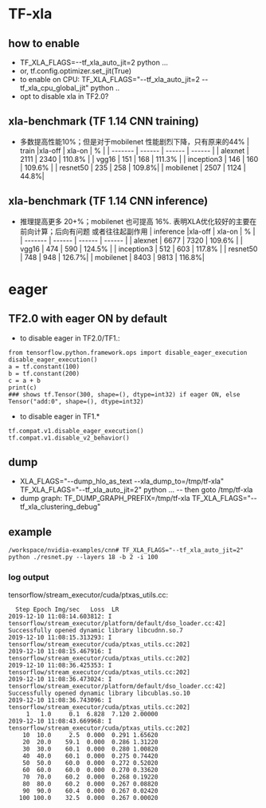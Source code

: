 # TF-xla
## how to enable
- TF_XLA_FLAGS=--tf_xla_auto_jit=2 python ... 
- or, tf.config.optimizer.set_jit(True)
- to enable on CPU: TF_XLA_FLAGS="--tf_xla_auto_jit=2 --tf_xla_cpu_global_jit" python ..
- opt to disable xla in TF2.0?

## xla-benchmark (TF 1.14 CNN training)
- 多数提高性能10%；但是对于mobilenet 性能剧烈下降，只有原来的44%
| train   |xla-off | xla-on | % |
| ------- | ------ | ------ | ------ |
| alexnet | 2111   | 2340   | 110.8% |
| vgg16   | 151    | 168    | 111.3% |
| inception3 | 146   | 160   | 109.6% |
| resnet50   | 235    | 258    | 109.8%|
| mobilenet   | 2507    | 1124    | 44.8%|

## xla-benchmark (TF 1.14 CNN inference)
- 推理提高更多 20+%；mobilenet 也可提高 16%. 表明XLA优化较好的主要在前向计算；后向有问题 或者往往起副作用
| inference   |xla-off | xla-on | % |
| ------- | ------ | ------ | ------ |
| alexnet | 6677   | 7320   | 109.6% |
| vgg16   | 474    | 590    | 124.5% |
| inception3 | 512   | 603   | 117.8% |
| resnet50   | 748    | 948    | 126.7%|
| mobilenet   | 8403    | 9813    | 116.8%|


# eager
## TF2.0 with eager ON by default
- to disable eager in TF2.0/TF1.:
```
from tensorflow.python.framework.ops import disable_eager_execution
disable_eager_execution()
a = tf.constant(100)
b = tf.constant(200)
c = a + b
print(c)
### shows tf.Tensor(300, shape=(), dtype=int32) if eager ON, else Tensor("add:0", shape=(), dtype=int32)
```
- to disable eager in TF1.*
```
tf.compat.v1.disable_eager_execution()
tf.compat.v1.disable_v2_behavior()
```

## dump
- XLA_FLAGS="--dump_hlo_as_text --xla_dump_to=/tmp/tf-xla" TF_XLA_FLAGS="--tf_xla_auto_jit=2" python ... 
-- then goto /tmp/tf-xla
- dump graph: TF_DUMP_GRAPH_PREFIX=/tmp/tf-xla TF_XLA_FLAGS="--tf_xla_clustering_debug"

## example
```/workspace/nvidia-examples/cnn# TF_XLA_FLAGS="--tf_xla_auto_jit=2" python ./resnet.py --layers 18 -b 2 -i 100```

### log output
tensorflow/stream_executor/cuda/ptxas_utils.cc:

```
  Step Epoch Img/sec   Loss  LR
2019-12-10 11:08:14.603812: I tensorflow/stream_executor/platform/default/dso_loader.cc:42] Successfully opened dynamic library libcudnn.so.7
2019-12-10 11:08:15.313293: I tensorflow/stream_executor/cuda/ptxas_utils.cc:202] 
2019-12-10 11:08:15.467916: I tensorflow/stream_executor/cuda/ptxas_utils.cc:202] 
2019-12-10 11:08:36.425353: I tensorflow/stream_executor/cuda/ptxas_utils.cc:202] 
2019-12-10 11:08:36.473024: I tensorflow/stream_executor/platform/default/dso_loader.cc:42] Successfully opened dynamic library libcublas.so.10
2019-12-10 11:08:36.743096: I tensorflow/stream_executor/cuda/ptxas_utils.cc:202] 
     1   1.0     0.1  6.828  7.120 2.00000
2019-12-10 11:08:43.669968: I tensorflow/stream_executor/cuda/ptxas_utils.cc:202] 
    10  10.0     2.5  0.000  0.291 1.65620
    20  20.0    59.1  0.000  0.286 1.31220
    30  30.0    60.1  0.000  0.280 1.00820
    40  40.0    60.1  0.000  0.275 0.74420
    50  50.0    60.0  0.000  0.272 0.52020
    60  60.0    60.0  0.000  0.270 0.33620
    70  70.0    60.2  0.000  0.268 0.19220
    80  80.0    60.2  0.000  0.267 0.08820
    90  90.0    60.4  0.000  0.267 0.02420
   100 100.0    32.5  0.000  0.267 0.00020



